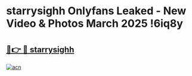 # starrysighh Onlyfans Leaked - New Video & Photos March 2025 !6iq8y

# <h2><a href="https://fpthm5.iuczelnia.edu.pl?title=starrysighh&ref=6iq8y">🔗👉 🔴 starrysighh</a></h2>

[![acn](https://github.com/user-attachments/assets/0f9c940e-d8b0-45ae-aac7-cd30a18b3e1c)](https://fpthm5.iuczelnia.edu.pl?title=starrysighh&ref=6iq8y)

